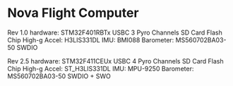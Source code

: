 # Nova Flight Computer

Rev 1.0 hardware:
STM32F401RBTx
USBC
3 Pyro Channels
SD Card
Flash Chip
High-g Accel: H3LIS331DL
IMU: BMI088
Barometer: MS560702BA03-50
SWDIO

Rev 2.5 hardware:
STM32F411CEUx
USBC
4 Pyro Channels
SD Card
Flash Chip
High-g Accel: ST_H3LIS331DL
IMU: MPU-9250
Barometer: MS560702BA03-50
SWDIO + SWO

